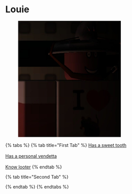 # Louie

<figure><img src="../../.gitbook/assets/file1 (18).png" alt="" width="321"><figcaption></figcaption></figure>

{% tabs %}
{% tab title="First Tab" %}
[Has a sweet tooth](https://armless-detective-wiki.gitbook.io/wiki/clues/hallowen-clues-2025/has-a-sweet-tooth)\
\
[Has a personal vendetta](https://armless-detective-wiki.gitbook.io/wiki/clues/hallowen-clues-2025/has-a-personal-vandetta)\
\
[Know looter](https://armless-detective-wiki.gitbook.io/wiki/clues/hallowen-clues-2025/know-looter)
{% endtab %}

{% tab title="Second Tab" %}

{% endtab %}
{% endtabs %}
